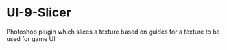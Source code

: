 # UI-9-Slicer
Photoshop plugin which slices a texture based on guides for a texture to be used for game UI
